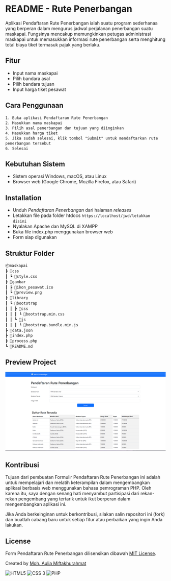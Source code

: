 # README - Rute Penerbangan

Aplikasi Pendaftaran Rute Penerbangan ialah suatu program sederhanaa yang berperan dalam mengurus jadwal perjalanan penerbangan suatu maskapai. Fungsinya mencakup memungkinkan petugas administrasi maskapai untuk memasukkan informasi rute penerbangan serta menghitung total biaya tiket termasuk pajak yang berlaku.

## Fitur

- Input nama maskapai
- Pilih bandara asal
- Pilih bandara tujuan
- Input harga tiket pesawat

## Cara Penggunaan

    1. Buka aplikasi Pendaftaran Rute Penerbangan
    2. Masukkan nama maskapai
    3. Pilih asal penerbangan dan tujuan yang diinginkan
    4. Masukkan harga tiket
    5. Jika sudah selesai, klik tombol "Submit" untuk mendaftarkan rute penerbangan tersebut
    6. Selesai

## Kebutuhan Sistem

- Sistem operasi Windows, macOS, atau Linux
- Browser web (Google Chrome, Mozilla Firefox, atau Safari)

## Installation

- Unduh _Pendaftaran Penerbangan_ dari halaman _releases_
- Letakkan file pada folder htdocs
  `https://localhost/jwd/letakkan disini`
- Nyalakan Apache dan MySQL di XAMPP
- Buka file index.php menggunakan browser web
- Form siap digunakan

## Struktur Folder

```bash
📦maskapai
┣ 📂css
┃ ┗ 📜style.css
┣ 📂gambar
┃ ┣ 📜ikon_pesawat.ico
┃ ┗ 📜preview.png
┣ 📂library
┃ ┗ 📂bootstrap
┃ ┃ ┣ 📂css
┃ ┃ ┃ ┗ 📜bootstrap.min.css
┃ ┃ ┗ 📂js
┃ ┃ ┃ ┗ 📜bootstrap.bundle.min.js
┣ 📜data.json
┣ 📜index.php
┣ 📜process.php
┗ 📜README.md
```

## Preview Project

![Preview Project](https://github.com/Miftakhurahmat/rute-penerbangan/blob/main/gambar/preview.png?raw=true)

## Kontribusi

Tujuan dari pembuatan Formulir Pendaftaran Rute Penerbangan ini adalah untuk mempelajari dan melatih keterampilan dalam mengembangkan aplikasi berbasis web menggunakan bahasa pemrograman PHP. Oleh karena itu, saya dengan senang hati menyambut partisipasi dari rekan-rekan pengembang yang tertarik untuk ikut berperan dalam mengembangkan aplikasi ini.

Jika Anda berkeinginan untuk berkontribusi, silakan salin repositori ini (fork) dan buatlah cabang baru untuk setiap fitur atau perbaikan yang ingin Anda lakukan.

## License

Form Pendaftaran Rute Penerbangan dilisensikan dibawah [MIT License](https://choosealicense.com/licenses/mit/).

Created by [Moh. Aulia Miftakhurahmat](https://miftah-dev.netlify.app/)

![HTML5](https://img.shields.io/badge/HTML5-E34F26?style=for-the-badge&logo=html5&logoColor=white) ![CSS 3](https://img.shields.io/badge/CSS3-1572B6?style=for-the-badge&logo=css3&logoColor=white) ![PHP](https://img.shields.io/badge/PHP-777BB4?style=for-the-badge&logo=php&logoColor=white)
